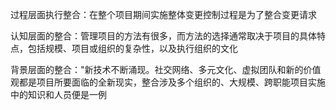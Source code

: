 过程层面执行整合：在整个项目期间实施整体变更控制过程是为了整合变更请求

认知层面的整合：管理项目的方法有很多，而方法的选择通常取决于项目的具体特点，包括规模、项目或组织的复杂性，以及执行组织的文化

背景层面的整合："新技术不断涌现。社交网络、多元文化、虚拟团队和新的价值观都是项目所要面临的全新现实，整合涉及多个组织的、大规模、跨职能项目实施中的知识和人员便是一例